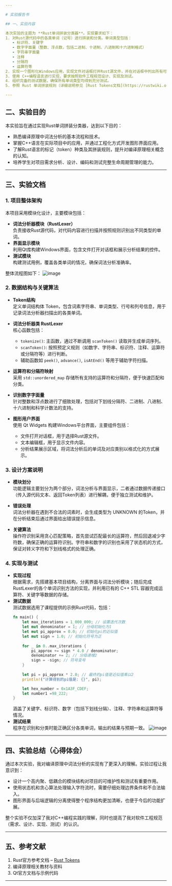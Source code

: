 ```yaml
---

# 实验报告书

## 一、实验内容

本次实验的主题为 **Rust单词拼装分类器**。实现要求如下：  
1. 对Rust源代码中的各类单词（记号）进行拼装和分类。单词类型包括：  
   - 标识符、关键字  
   - 数字字面量（整数、浮点数，包括二进制、十进制、八进制和十六进制格式）  
   - 字符串字面量  
   - 注释  
   - 分隔符  
   - 运算符等  
2. 实现一个图形化Windows应用，实现文件对话框打开Rust源文件，并在对话框中列出所有可拼装的单词及其对应分类。  
3. 使用 C++编程语言进行实现，要求按照软件工程规范设计、实现及测试。  
4. 组织完备的测试数据，确保所有单词类型均得到充分测试。  
5. 参照 Rust 单词拼装规则（详细说明参见 [Rust Tokens文档](https://rustwiki.org/zh-CN/reference/tokens.html)）。

---
```


## 二、实验目的

本实验旨在通过实现Rust单词拼装分类器，达到以下目的：  
- 熟悉编译原理中词法分析的基本流程和技术。  
- 掌握C++语言在实际项目中的应用，并通过工程化方式开发图形界面应用。  
- 了解Rust语言的标记（token）种类及其拼装规则，提升对编译原理相关概念的认知。  
- 培养学生对项目需求分析、设计、编码和测试完整生命周期管理的能力。

---

## 三、实验文档

### 1. 项目整体架构

本项目采用模块化设计，主要模块包括：  
- **词法分析器模块（RustLexer）**  
  负责接收Rust源代码，对代码内容进行扫描并按照规则识别出不同类型的单词。  
- **界面显示模块**  
  利用Qt库构建Windows界面，包含文件打开对话框和展示分析结果的控件。  
- **测试模块**  
  构建测试用例，覆盖各类单词的情况，确保词法分析准确率。

整体流程图如下：
![image](https://github.com/user-attachments/assets/9a3a20f5-993d-4510-ab74-ae7267d0d28d)


### 2. 数据结构与关键算法

- **Token结构**  
  定义单词结构体 Token，包含词素字符串、单词类型、行号和列号信息，用于记录词法分析器扫描出的各类单词。

- **词法分析器类 RustLexer**  
  核心函数包括：  
  - `tokenize()`: 主函数，通过不断调用 `scanToken()` 读取并生成单词序列。  
  - `scanToken()`: 按照预定义规则（如数字、字符串、标识符、注释、运算符或分隔符等）进行判断。  
  - 辅助函数如 `peek()`, `advance()`, `isAtEnd()` 等用于辅助字符扫描。  

- **运算符和分隔符映射**  
  采用 `std::unordered_map` 存储所有支持的运算符和分隔符，便于快速匹配和分类。

- **识别数字字面量**  
  针对整数和浮点数进行了细致处理，包括对下划线分隔符、二进制、八进制、十六进制和科学计数法的支持。

- **图形用户界面**  
  使用 Qt Widgets 构建Windows平台界面，主要组件包括：  
  - 文件打开对话框，用于选择Rust源文件。  
  - 文本编辑框，用于显示文件内容。  
  - 分析结果展示区域，将词法分析后的单词及对应类别以格式化的方式展示。

### 3. 设计方案说明

- **模块划分**  
  功能逻辑主要划分为两个部分，词法分析与界面显示，二者通过数据传递接口（传入源代码文本、返回Token列表）进行解耦，便于独立测试和维护。  

- **错误处理**  
  词法分析器在遇到不合法的词素时，会生成类型为 UNKNOWN 的Token，并在分析结束后通过界面给出错误提示信息。

- **关键算法**  
  操作符识别采用贪心匹配策略，首先尝试匹配最长的运算符，然后回退减少字符数，确保正确的运算符识别。字符串和数字的识别也采用了状态机的方式，保证对转义字符和下划线格式的处理正确。

### 4. 实现与测试

- **实现过程**  
  根据需求，先搭建基本项目结构，分离界面与词法分析模块；随后完成RustLexer的各个单词识别方法的实现，并利用已有的 C++ STL 容器完成运算符、关键字等数据的存储。  
- **测试数据**  
  测试数据选用了课程提供的示例Rust代码，包括：  
  ```rust
  fn main() {
      let max_iterations = 1_000_000; // 设置迭代次数
      let mut denominator = 1; // 分母初始化为1
      let mut pi_approx = 0.0; // 初始化pi的近似值
      let mut sign = 1.0; // 初始化符号为正
       
      for _ in 0..max_iterations {
          pi_approx += sign * 4.0 / denominator;
          denominator += 2; // 分母递增2
          sign = -sign; // 符号变号
      }
       
      let pi = pi_approx * 2.0; // 最终的pi值是近似值乘以2
      println!("计算得到的pi值是: {}", pi);
  
      let hex_number = 0x1A3F_CDEF;
      let number1 =98_222;
  }
  ```
  涵盖了关键字、标识符、数字（包括下划线分隔）、注释、字符串和运算符等情况。  
- **测试结果**  
  程序在识别和分类时能正确区分各类单词，输出的结果与预期一致。
  ![image](https://github.com/user-attachments/assets/67847408-3101-44ee-b64c-1fe39cdfd3fe)

---

## 四、实验总结（心得体会）

通过本次实验，我对编译原理中词法分析的实现有了更深入的理解。实验过程让我意识到：  
- 设计一个高内聚、低耦合的模块结构对项目的可维护性和测试有重要作用。  
- 使用状态机和贪心算法处理输入字符流时，需要仔细处理边界条件和不合法输入。  
- 图形界面与后端逻辑的分离使得整个程序结构更加清晰，也便于今后的功能扩展。  

整个实验不仅加深了我对C++编程实践的理解，同时也提高了我对软件工程规范（需求、设计、实现、测试）的认识。

---

## 五、参考文献

1. Rust官方参考文档 – [Rust Tokens](https://rustwiki.org/zh-CN/reference/tokens.html)  
2. 编译原理相关教材与资料  
3. Qt官方文档与示例代码

---
